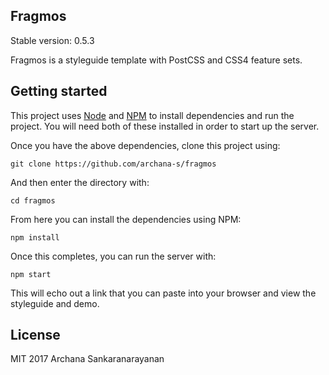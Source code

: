 Fragmos
-------

Stable version: 0.5.3

Fragmos is a styleguide template with PostCSS and CSS4 feature sets.

## Getting started

This project uses [Node](https://nodejs.org) and [NPM](https://npmjs.org) to
install dependencies and run the project. You will need both of these installed
in order to start up the server.

Once you have the above dependencies, clone this project using:

```
git clone https://github.com/archana-s/fragmos
```

And then enter the directory with:

```
cd fragmos
```

From here you can install the dependencies using NPM:

```
npm install
```

Once this completes, you can run the server with:

```
npm start
```

This will echo out a link that you can paste into your browser and view
the styleguide and demo.

## License

MIT 2017 Archana Sankaranarayanan
